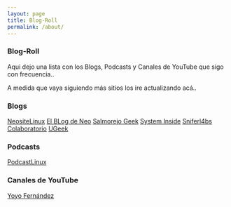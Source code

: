 ```yaml
---
layout: page
title: Blog-Roll
permalink: /about/
---
```


### Blog-Roll

Aqui dejo una lista con los Blogs, Podcasts y Canales de YouTube que sigo con frecuencia.. 

A medida que vaya siguiendo más sitios los ire actualizando acá..
### Blogs

[NeositeLinux](https:neositelinux.com/)
[El BLog de Neo](https:neoranger.github.io/)
[Salmorejo Geek](https://salmorejogeek.com/)
[System Inside](https://www.systeminside.net/)
[Sniferl4bs](http://www.sniferl4bs.com/)
[Colaboratorio](https://colaboratorio.net/)
[UGeek](https:ugeek.github.io/)


### Podcasts


[PodcastLinux](https://mx.ivoox.com/es/podcast-podcast-linux_sq_f1297890_1.html)


### Canales de YouTube

[Yoyo Fernández](https://www.youtube.com/user/YoyoFernandez)
